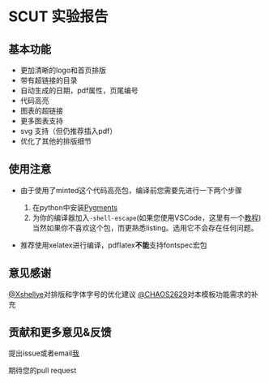 # SCUT 实验报告
## 基本功能
+ 更加清晰的logo和首页排版
+ 带有超链接的目录
+ 自动生成的日期，pdf属性，页尾编号
+ 代码高亮
+ 图表的超链接
+ 更多图表支持
+ svg 支持（但仍推荐插入pdf）
+ 优化了其他的排版细节

## 使用注意
+ 由于使用了minted这个代码高亮包，编译前您需要先进行一下两个步骤
  1. 在python中安装[Pygments](https://pygments.org/)
  2. 为你的编译器加入`-shell-escape`(如果您使用VSCode，这里有一个[教程](https://github.com/James-Yu/LaTeX-Workshop/issues/455))
  当然如果你不喜欢这个包，而更熟悉listing。选用它不会存在任何问题。

+ 推荐使用xelatex进行编译，pdflatex**不能**支持fontspec宏包

## 意见感谢
[@Xshellye](https://github.com/Xshellye)对排版和字体字号的优化建议
[@CHAOS2629](https://github.com/CHAOS2629)对本模板功能需求的补充

## 贡献和更多意见&反馈
提出issue或者email[我](frinkleko@gmail.com)

期待您的pull request
